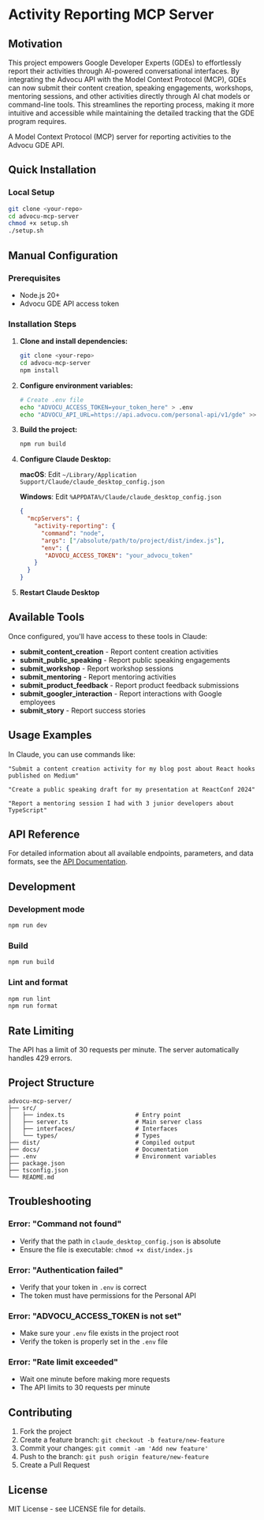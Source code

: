 # Activity Reporting MCP Server

## Motivation

This project empowers Google Developer Experts (GDEs) to effortlessly report their activities through AI-powered conversational interfaces. By integrating the Advocu API with the Model Context Protocol (MCP), GDEs can now submit their content creation, speaking engagements, workshops, mentoring sessions, and other activities directly through AI chat models or command-line tools. This streamlines the reporting process, making it more intuitive and accessible while maintaining the detailed tracking that the GDE program requires.

A Model Context Protocol (MCP) server for reporting activities to the Advocu GDE API.

## Quick Installation

### Local Setup
```bash
git clone <your-repo>
cd advocu-mcp-server
chmod +x setup.sh
./setup.sh
```

## Manual Configuration

### Prerequisites
- Node.js 20+
- Advocu GDE API access token

### Installation Steps

1. **Clone and install dependencies:**
   ```bash
   git clone <your-repo>
   cd advocu-mcp-server
   npm install
   ```

2. **Configure environment variables:**
   ```bash
   # Create .env file
   echo "ADVOCU_ACCESS_TOKEN=your_token_here" > .env
   echo "ADVOCU_API_URL=https://api.advocu.com/personal-api/v1/gde" >> .env
   ```

3. **Build the project:**
   ```bash
   npm run build
   ```

4. **Configure Claude Desktop:**
   
   **macOS**: Edit `~/Library/Application Support/Claude/claude_desktop_config.json`
   
   **Windows**: Edit `%APPDATA%/Claude/claude_desktop_config.json`
   
   ```json
   {
     "mcpServers": {
       "activity-reporting": {
         "command": "node",
         "args": ["/absolute/path/to/project/dist/index.js"],
         "env": {
          "ADVOCU_ACCESS_TOKEN": "your_advocu_token"
       }
     }
   }
   ```

5. **Restart Claude Desktop**

## Available Tools

Once configured, you'll have access to these tools in Claude:

- **submit_content_creation** - Report content creation activities
- **submit_public_speaking** - Report public speaking engagements
- **submit_workshop** - Report workshop sessions
- **submit_mentoring** - Report mentoring activities
- **submit_product_feedback** - Report product feedback submissions
- **submit_googler_interaction** - Report interactions with Google employees
- **submit_story** - Report success stories

## Usage Examples

In Claude, you can use commands like:

```
"Submit a content creation activity for my blog post about React hooks published on Medium"

"Create a public speaking draft for my presentation at ReactConf 2024"

"Report a mentoring session I had with 3 junior developers about TypeScript"
```

## API Reference

For detailed information about all available endpoints, parameters, and data formats, see the [API Documentation](docs/API.md).

## Development

### Development mode
```bash
npm run dev
```

### Build
```bash
npm run build
```

### Lint and format
```bash
npm run lint
npm run format
```

## Rate Limiting

The API has a limit of 30 requests per minute. The server automatically handles 429 errors.

## Project Structure

```
advocu-mcp-server/
├── src/
│   ├── index.ts                    # Entry point
│   ├── server.ts                   # Main server class
│   ├── interfaces/                 # Interfaces
│   └── types/                      # Types
├── dist/                           # Compiled output
├── docs/                           # Documentation
├── .env                            # Environment variables
├── package.json
├── tsconfig.json
└── README.md
```

## Troubleshooting

### Error: "Command not found"
- Verify that the path in `claude_desktop_config.json` is absolute
- Ensure the file is executable: `chmod +x dist/index.js`

### Error: "Authentication failed"
- Verify that your token in `.env` is correct
- The token must have permissions for the Personal API

### Error: "ADVOCU_ACCESS_TOKEN is not set"
- Make sure your `.env` file exists in the project root
- Verify the token is properly set in the `.env` file

### Error: "Rate limit exceeded"
- Wait one minute before making more requests
- The API limits to 30 requests per minute

## Contributing

1. Fork the project
2. Create a feature branch: `git checkout -b feature/new-feature`
3. Commit your changes: `git commit -am 'Add new feature'`
4. Push to the branch: `git push origin feature/new-feature`
5. Create a Pull Request

## License

MIT License - see LICENSE file for details.